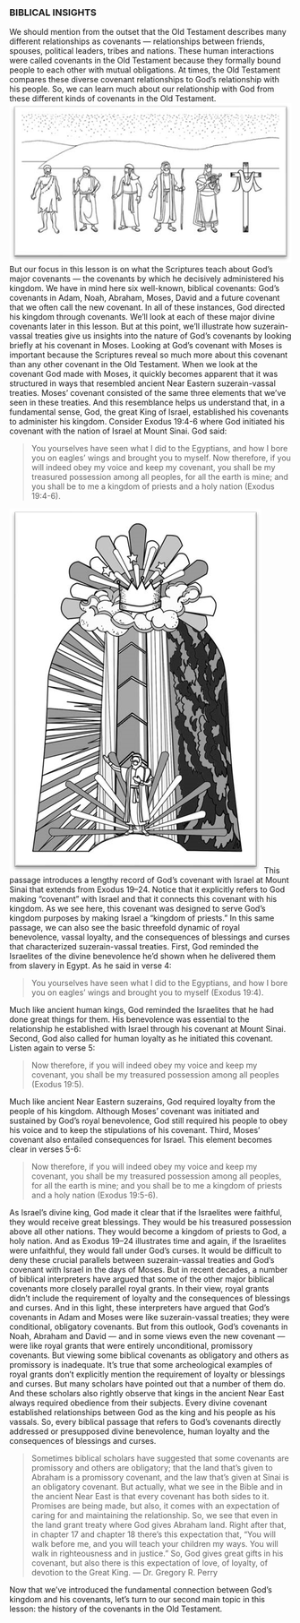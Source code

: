 ### BIBLICAL INSIGHTS

We should mention from the outset that the Old Testament describes many different relationships as covenants — relationships between friends, spouses, political leaders, tribes and nations. These human interactions were called covenants in the Old Testament because they formally bound people to each other with mutual obligations. At times, the Old Testament compares these diverse covenant relationships to God’s relationship with his people. So, we can learn much about our relationship with God from these different kinds of covenants in the Old Testament. 
![1.1.3.m.pic03.png](https://github.com/thirdmill/images/raw/main/1.1.3.m.pic03.png)But our focus in this lesson is on what the Scriptures teach about God’s major covenants — the covenants by which he decisively administered his kingdom. We have in mind here six well-known, biblical covenants: God’s covenants in Adam, Noah, Abraham, Moses, David and a future covenant that we often call the new covenant. In all of these instances, God directed his kingdom through covenants. 
We’ll look at each of these major divine covenants later in this lesson. But at this point, we’ll illustrate how suzerain-vassal treaties give us insights into the nature of God’s covenants by looking briefly at his covenant in Moses. Looking at God’s covenant with Moses is important because the Scriptures reveal so much more about this covenant than any other covenant in the Old Testament. 
When we look at the covenant God made with Moses, it quickly becomes apparent that it was structured in ways that resembled ancient Near Eastern suzerain-vassal treaties. Moses’ covenant consisted of the same three elements that we’ve seen in these treaties. And this resemblance helps us understand that, in a fundamental sense, God, the great King of Israel, established his covenants to administer his kingdom. 
Consider Exodus 19:4-6 where God initiated his covenant with the nation of Israel at Mount Sinai. God said: 

> You yourselves have seen what I did to the Egyptians, and how I bore you on eagles’ wings and brought you to myself. Now therefore, if you will indeed obey my voice and keep my covenant, you shall be my treasured possession among all peoples, for all the earth is mine; and you shall be to me a kingdom of priests and a holy nation (Exodus 19:4-6).

![1.1.3.m.pic04.png](https://github.com/thirdmill/images/raw/main/1.1.3.m.pic04.png)
This passage introduces a lengthy record of God’s covenant with Israel at Mount Sinai that extends from Exodus 19–24. Notice that it explicitly refers to God making “covenant” with Israel and that it connects this covenant with his kingdom. As we see here, this covenant was designed to serve God’s kingdom purposes by making Israel a “kingdom of priests.”
In this same passage, we can also see the basic threefold dynamic of royal benevolence, vassal loyalty, and the consequences of blessings and curses that characterized suzerain-vassal treaties. 
First, God reminded the Israelites of the divine benevolence he’d shown when he delivered them from slavery in Egypt. As he said in verse 4:

> You yourselves have seen what I did to the Egyptians, and how I bore you on eagles’ wings and brought you to myself (Exodus 19:4).

Much like ancient human kings, God reminded the Israelites that he had done great things for them. His benevolence was essential to the relationship he established with Israel through his covenant at Mount Sinai. 
Second, God also called for human loyalty as he initiated this covenant. Listen again to verse 5:

> Now therefore, if you will indeed obey my voice and keep my covenant, you shall be my treasured possession among all peoples (Exodus 19:5).

Much like ancient Near Eastern suzerains, God required loyalty from the people of his kingdom. Although Moses’ covenant was initiated and sustained by God’s royal benevolence, God still required his people to obey his voice and to keep the stipulations of his covenant. 
Third, Moses’ covenant also entailed consequences for Israel. This element becomes clear in verses 5-6: 

> Now therefore, if you will indeed obey my voice and keep my covenant, you shall be my treasured possession among all peoples, for all the earth is mine; and you shall be to me a kingdom of priests and a holy nation (Exodus 19:5-6).

As Israel’s divine king, God made it clear that if the Israelites were faithful, they would receive great blessings. They would be his treasured possession above all other nations. They would become a kingdom of priests to God, a holy nation. And as Exodus 19–24 illustrates time and again, if the Israelites were unfaithful, they would fall under God’s curses. 
It would be difficult to deny these crucial parallels between suzerain-vassal treaties and God’s covenant with Israel in the days of Moses. But in recent decades, a number of biblical interpreters have argued that some of the other major biblical covenants more closely parallel royal grants. In their view, royal grants didn’t include the requirement of loyalty and the consequences of blessings and curses. And in this light, these interpreters have argued that God’s covenants in Adam and Moses were like suzerain-vassal treaties; they were conditional, obligatory covenants. But from this outlook, God’s covenants in Noah, Abraham and David — and in some views even the new covenant — were like royal grants that were entirely unconditional, promissory covenants.
But viewing some biblical covenants as obligatory and others as promissory is inadequate. It’s true that some archeological examples of royal grants don’t explicitly mention the requirement of loyalty or blessings and curses. But many scholars have pointed out that a number of them do. And these scholars also rightly observe that kings in the ancient Near East always required obedience from their subjects. Every divine covenant established relationships between God as the king and his people as his vassals. So, every biblical passage that refers to God’s covenants directly addressed or presupposed divine benevolence, human loyalty and the consequences of blessings and curses. 

> Sometimes biblical scholars have suggested that some covenants are promissory and others are obligatory; that the land that’s given to Abraham is a promissory covenant, and the law that’s given at Sinai is an obligatory covenant. But actually, what we see in the Bible and in the ancient Near East is that every covenant has both sides to it. Promises are being made, but also, it comes with an expectation of caring for and maintaining the relationship. So, we see that even in the land grant treaty where God gives Abraham land. Right after that, in chapter 17 and chapter 18 there’s this expectation that, “You will walk before me, and you will teach your children my ways. You will walk in righteousness and in justice.” So, God gives great gifts in his covenant, but also there is this expectation of love, of loyalty, of devotion to the Great King. 
— Dr. Gregory R. Perry

Now that we’ve introduced the fundamental connection between God’s kingdom and his covenants, let’s turn to our second main topic in this lesson: the history of the covenants in the Old Testament. 


